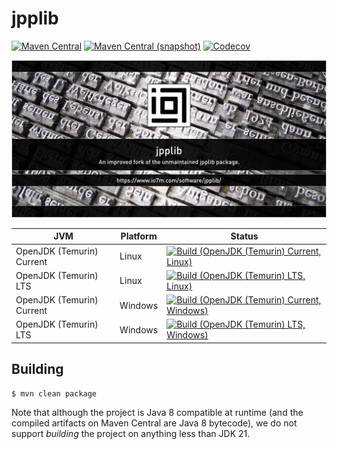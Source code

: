 jpplib
===

[![Maven Central](https://img.shields.io/maven-central/v/com.io7m.jpplib/com.io7m.jpplib.svg?style=flat-square)](http://search.maven.org/#search%7Cga%7C1%7Cg%3A%22com.io7m.jpplib%22)
[![Maven Central (snapshot)](https://img.shields.io/nexus/s/com.io7m.jpplib/com.io7m.jpplib?server=https%3A%2F%2Fs01.oss.sonatype.org&style=flat-square)](https://s01.oss.sonatype.org/content/repositories/snapshots/com/io7m/jpplib/)
[![Codecov](https://img.shields.io/codecov/c/github/io7m-com/jpplib.svg?style=flat-square)](https://codecov.io/gh/io7m-com/jpplib)

![com.io7m.jpplib](./src/site/resources/jpplib.jpg?raw=true)

| JVM | Platform | Status |
|-----|----------|--------|
| OpenJDK (Temurin) Current | Linux | [![Build (OpenJDK (Temurin) Current, Linux)](https://img.shields.io/github/actions/workflow/status/io7m-com/jpplib/main.linux.temurin.current.yml)](https://www.github.com/io7m-com/jpplib/actions?query=workflow%3Amain.linux.temurin.current)|
| OpenJDK (Temurin) LTS | Linux | [![Build (OpenJDK (Temurin) LTS, Linux)](https://img.shields.io/github/actions/workflow/status/io7m-com/jpplib/main.linux.temurin.lts.yml)](https://www.github.com/io7m-com/jpplib/actions?query=workflow%3Amain.linux.temurin.lts)|
| OpenJDK (Temurin) Current | Windows | [![Build (OpenJDK (Temurin) Current, Windows)](https://img.shields.io/github/actions/workflow/status/io7m-com/jpplib/main.windows.temurin.current.yml)](https://www.github.com/io7m-com/jpplib/actions?query=workflow%3Amain.windows.temurin.current)|
| OpenJDK (Temurin) LTS | Windows | [![Build (OpenJDK (Temurin) LTS, Windows)](https://img.shields.io/github/actions/workflow/status/io7m-com/jpplib/main.windows.temurin.lts.yml)](https://www.github.com/io7m-com/jpplib/actions?query=workflow%3Amain.windows.temurin.lts)|

## Building

```
$ mvn clean package
```

Note that although the project is Java 8 compatible at runtime (and the compiled
artifacts on Maven Central are Java 8 bytecode), we do not support _building_ the
project on anything less than JDK 21.

